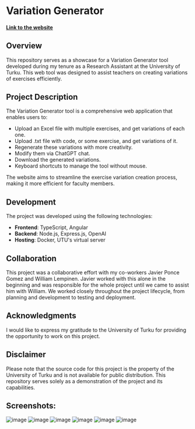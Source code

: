 # Variation Generator

#### [Link to the website](https://variationtool.utu.fi)

## Overview

This repository serves as a showcase for a Variation Generator tool developed during my tenure as a Research Assistant at the University of Turku. This web tool was designed to assist teachers on creating variations of exercises efficiently.

## Project Description

The Variation Generator tool is a comprehensive web application that enables users to:

- Upload an Excel file with multiple exercises, and get variations of each one.
- Upload .txt file with code, or some exercise, and get variations of it.
- Regenerate these variations with more creativity.
- Modify them via ChatGPT chat.
- Download the generated variations.
- Keyboard shortcuts to manage the tool without mouse.

The website aims to streamline the exercise variation creation process, making it more efficient for faculty members.

## Development

The project was developed using the following technologies:

- **Frontend**: TypeScript, Angular
- **Backend**: Node.js, Express.js, OpenAI
- **Hosting**: Docker, UTU's virtual server

## Collaboration

This project was a collaborative effort with my co-workers Javier Ponce Gomez and William Lempinen. Javier worked with this alone in the beginning and was responsible for the whole project until we came to assist him with William. We worked closely throughout the project lifecycle, from planning and development to testing and deployment.

## Acknowledgments

I would like to express my gratitude to the University of Turku for providing the opportunity to work on this project.

## Disclaimer

Please note that the source code for this project is the property of the University of Turku and is not available for public distribution. This repository serves solely as a demonstration of the project and its capabilities.

## Screenshots:

![image](https://github.com/user-attachments/assets/f8014a6d-14b9-4131-9abd-a76fa0eab488)
![image](https://github.com/user-attachments/assets/65da83c2-6436-49de-96ab-62245b97e754)
![image](https://github.com/user-attachments/assets/8e2e16d8-52d6-4905-af16-742007718bdc)
![image](https://github.com/user-attachments/assets/e4b0f014-0923-482c-b97b-48c019a21db9)
![image](https://github.com/user-attachments/assets/2cc16f30-7194-4a29-9b26-38e5161357c3)
![image](https://github.com/user-attachments/assets/69a12bb2-47ee-486f-bf37-fa1e591cb53a)
